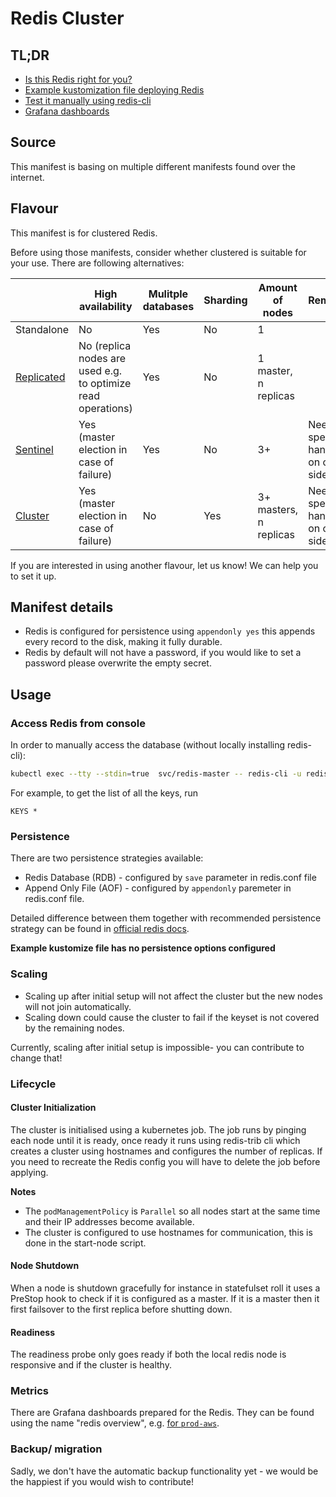 # Redis Cluster

## TL;DR

- [Is this Redis right for you?](#flavour)
- [Example kustomization file deploying Redis](example)
- [Test it manually using redis-cli](#usage)
- [Grafana dashboards](#metrics)

## Source

This manifest is basing on multiple different manifests found over the internet.

## Flavour

This manifest is for clustered Redis.

Before using those manifests, consider whether clustered is suitable for your use.
There are following alternatives:

|                                                             | High availability                                            | Mulitple databases | Sharding | Amount of nodes        | Remarks                               |
|-------------------------------------------------------------|--------------------------------------------------------------|--------------------|----------|------------------------|---------------------------------------|
| Standalone                                                  | No                                                           | Yes                | No       | 1                      |                                       |
| [Replicated](https://redis.io/docs/management/replication/) | No (replica nodes are used e.g. to optimize read operations) | Yes                | No       | 1 master, n replicas   |                                       |
| [Sentinel](https://redis.io/docs/management/sentinel/)      | Yes (master election in case of failure)                     | Yes                | No       | 3+                     | Needs special handling on client side |
| [Cluster](https://redis.io/docs/management/scaling/)        | Yes (master election in case of failure)                     | No                 | Yes      | 3+ masters, n replicas | Needs special handling on client side |

If you are interested in using another flavour, let us know!
We can help you to set it up.

## Manifest details

- Redis is configured for persistence using `appendonly yes` this appends every record to the disk, making it fully
  durable.
- Redis by default will not have a password, if you would like to set a password please overwrite the empty secret.

## Usage

### Access Redis from console

In order to manually access the database (without locally installing redis-cli):

```bash
kubectl exec --tty --stdin=true  svc/redis-master -- redis-cli -u redis://localhost:6379 -a "password" 
```

For example, to get the list of all the keys, run

```redis
KEYS *
```

### Persistence

There are two persistence strategies available:

- Redis Database (RDB) - configured by `save` parameter in redis.conf file
- Append Only File (AOF) - configured by `appendonly` paremeter in redis.conf file.

Detailed difference between them together with recommended persistence strategy can be found in
[official redis docs](https://redis.io/docs/latest/operate/oss_and_stack/management/persistence/).

**Example kustomize file has no persistence options configured**

### Scaling

- Scaling up after initial setup will not affect the cluster but the new nodes will not join automatically.
- Scaling down could cause the cluster to fail if the keyset is not covered by the remaining nodes.

Currently, scaling after initial setup is impossible- you can contribute to change that!

### Lifecycle

#### Cluster Initialization

The cluster is initialised using a kubernetes job. The job runs by pinging each node until it is ready, once ready
it runs using redis-trib cli which creates a cluster using hostnames and configures the number of replicas.
If you need to recreate the Redis config you will have to delete the job before applying.

**Notes**

- The `podManagementPolicy` is `Parallel` so all nodes start at the same time and their IP addresses become available.
- The cluster is configured to use hostnames for communication, this is done in the start-node script.

#### Node Shutdown

When a node is shutdown gracefully for instance in statefulset roll it uses a PreStop hook to check if it is configured
as a master. If it is a master then it first failsover to the first replica before shutting down.

#### Readiness

The readiness probe only goes ready if both the local redis node is responsive and if the cluster is healthy.

### Metrics

There are Grafana dashboards prepared for the Redis.
They can be found using the name "redis overview",
e.g. [for `prod-aws`](https://grafana.prod.aws.uw.systems/goto/8N_RY8OSg?orgId=1).

### Backup/ migration

Sadly, we don't have the automatic backup functionality yet -
we would be the happiest if you would wish to contribute!
